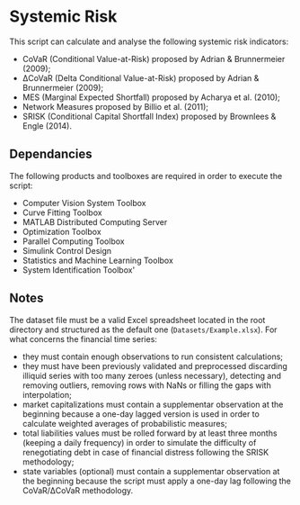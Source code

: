 # Systemic Risk

This script can calculate and analyse the following systemic risk indicators:
* CoVaR (Conditional Value-at-Risk) proposed by Adrian & Brunnermeier (2009);
* ΔCoVaR (Delta Conditional Value-at-Risk) proposed by Adrian & Brunnermeier (2009);
* MES (Marginal Expected Shortfall) proposed by Acharya et al. (2010);
* Network Measures proposed by Billio et al. (2011);
* SRISK (Conditional Capital Shortfall Index) proposed by Brownlees & Engle (2014).

## Dependancies

The following products and toolboxes are required in order to execute the script:
* Computer Vision System Toolbox
* Curve Fitting Toolbox
* MATLAB Distributed Computing Server
* Optimization Toolbox
* Parallel Computing Toolbox
* Simulink Control Design
* Statistics and Machine Learning Toolbox
* System Identification Toolbox'

## Notes

The dataset file must be a valid Excel spreadsheet located in the root directory and structured as the default one (`Datasets/Example.xlsx`). For what concerns the financial time series:
* they must contain enough observations to run consistent calculations;
* they must have been previously validated and preprocessed discarding illiquid series with too many zeroes (unless necessary), detecting and removing outliers, removing rows with NaNs or filling the gaps with interpolation;
* market capitalizations must contain a supplementar observation at the beginning because a one-day lagged version is used in order to calculate weighted averages of probabilistic measures;
* total liabilities values must be rolled forward by at least three months (keeping a daily frequency) in order to simulate the difficulty of renegotiating debt in case of financial distress following the SRISK methodology;
* state variables (optional) must contain a supplementar observation at the beginning because the script must apply a one-day lag following the CoVaR/ΔCoVaR methodology.
